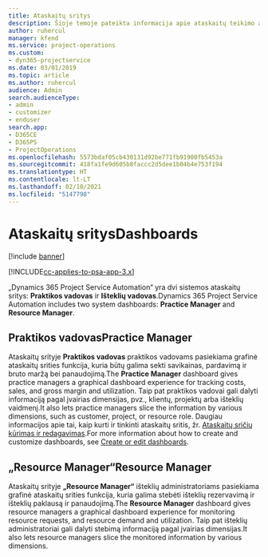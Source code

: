 ```yaml
---
title: Ataskaitų sritys
description: Šioje temoje pateikta informacija apie ataskaitų teikimo ataskaitų sritis, įtrauktas į „Dynamics 365 Project Service Automation“.
author: ruhercul
manager: kfend
ms.service: project-operations
ms.custom:
- dyn365-projectservice
ms.date: 03/01/2019
ms.topic: article
ms.author: ruhercul
audience: Admin
search.audienceType:
- admin
- customizer
- enduser
search.app:
- D365CE
- D365PS
- ProjectOperations
ms.openlocfilehash: 5573bdaf05cb430131d92be771fb91900fb5453a
ms.sourcegitcommit: 418fa1fe9d605b8faccc2d5dee1b04b4e753f194
ms.translationtype: HT
ms.contentlocale: lt-LT
ms.lasthandoff: 02/10/2021
ms.locfileid: "5147798"
---
```

# <a name="dashboards"></a><span data-ttu-id="5c0bc-103">Ataskaitų sritys</span><span class="sxs-lookup"><span data-stu-id="5c0bc-103">Dashboards</span></span>

[!include [banner](../includes/psa-now-project-operations.md)]

[!INCLUDE[cc-applies-to-psa-app-3.x](../includes/cc-applies-to-psa-app-3x.md)]

<span data-ttu-id="5c0bc-104">„Dynamics 365 Project Service Automation“ yra dvi sistemos ataskaitų sritys: **Praktikos vadovas** ir **Išteklių vadovas**.</span><span class="sxs-lookup"><span data-stu-id="5c0bc-104">Dynamics 365 Project Service Automation includes two system dashboards: **Practice Manager** and **Resource Manager**.</span></span>

## <a name="practice-manager"></a><span data-ttu-id="5c0bc-105">Praktikos vadovas</span><span class="sxs-lookup"><span data-stu-id="5c0bc-105">Practice Manager</span></span> 

<span data-ttu-id="5c0bc-106">Ataskaitų srityje **Praktikos vadovas** praktikos vadovams pasiekiama grafinė ataskaitų srities funkcija, kuria būtų galima sekti savikainas, pardavimą ir bruto maržą bei panaudojimą.</span><span class="sxs-lookup"><span data-stu-id="5c0bc-106">The **Practice Manager** dashboard gives practice managers a graphical dashboard experience for tracking costs, sales, and gross margin and utilization.</span></span> <span data-ttu-id="5c0bc-107">Taip pat praktikos vadovai gali dalyti informaciją pagal įvairias dimensijas, pvz., klientų, projektų arba išteklių vaidmenį.</span><span class="sxs-lookup"><span data-stu-id="5c0bc-107">It also lets practice managers slice the information by various dimensions, such as customer, project, or resource role.</span></span> <span data-ttu-id="5c0bc-108">Daugiau informacijos apie tai, kaip kurti ir tinkinti ataskaitų sritis, žr. [Ataskaitų sričių kūrimas ir redagavimas](https://docs.microsoft.com/dynamics365/customerengagement/on-premises/customize/create-edit-dashboards).</span><span class="sxs-lookup"><span data-stu-id="5c0bc-108">For more information about how to create and customize dashboards, see [Create or edit dashboards](https://docs.microsoft.com/dynamics365/customerengagement/on-premises/customize/create-edit-dashboards).</span></span>

## <a name="resource-manager"></a><span data-ttu-id="5c0bc-109">„Resource Manager“</span><span class="sxs-lookup"><span data-stu-id="5c0bc-109">Resource Manager</span></span> 

<span data-ttu-id="5c0bc-110">Ataskaitų srityje **„Resource Manager“** išteklių administratoriams pasiekiama grafinė ataskaitų srities funkcija, kuria galima stebėti išteklių rezervavimą ir išteklių paklausą ir panaudojimą.</span><span class="sxs-lookup"><span data-stu-id="5c0bc-110">The **Resource Manager** dashboard gives resource managers a graphical dashboard experience for monitoring resource requests, and resource demand and utilization.</span></span> <span data-ttu-id="5c0bc-111">Taip pat išteklių administratoriai gali dalyti stebimą informaciją pagal įvairias dimensijas.</span><span class="sxs-lookup"><span data-stu-id="5c0bc-111">It also lets resource managers slice the monitored information by various dimensions.</span></span>
